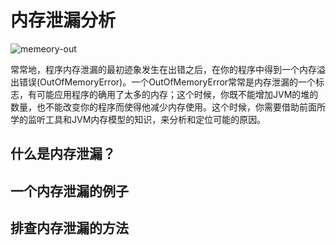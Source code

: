 # 内存泄漏分析

![memeory-out](https://tva1.sinaimg.cn/large/008i3skNgy1gqtwy9l6vbj31j20m8hdt.jpg)

常常地，程序内存泄漏的最初迹象发生在出错之后，在你的程序中得到一个内存溢出错误(OutOfMemoryError)。一个OutOfMemoryError常常是内存泄漏的一个标志，有可能应用程序的确用了太多的内存；这个时候，你既不能增加JVM的堆的数量，也不能改变你的程序而使得他减少内存使用。这个时候，你需要借助前面所学的监听工具和JVM内存模型的知识，来分析和定位可能的原因。

## 什么是内存泄漏？

## 一个内存泄漏的例子

## 排查内存泄漏的方法